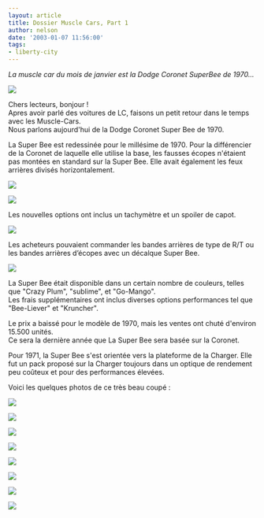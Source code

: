 ```yaml
---
layout: article
title: Dossier Muscle Cars, Part 1
author: nelson
date: '2003-01-07 11:56:00'
tags:
- liberty-city
---
```


_La muscle car du mois de janvier est la Dodge Coronet SuperBee de 1970..._

![](  /content/images/2016/07/titeul.jpg)

Chers lecteurs, bonjour !  
Apres avoir parlé des voitures de LC, faisons un petit retour dans le temps avec les Muscle-Cars.  
Nous parlons aujourd'hui de la Dodge Coronet Super Bee de 1970.

La Super Bee est redessinée pour le millésime de 1970. Pour la différencier de la Coronet de laquelle elle utilise la base, les fausses écopes n'étaient pas montées en standard sur la Super Bee. Elle avait également les feux arrières divisés horizontalement.

![](  /content/images/2016/07/Hemi2.jpg)

![](  /content/images/2016/07/Hemi3.jpg)

Les nouvelles options ont inclus un tachymètre et un spoiler de capot.

![](  /content/images/2016/07/Hemi5.jpg)

Les acheteurs pouvaient commander les bandes arrières de type de R/T ou les bandes arrières d’écopes avec un décalque Super Bee.

![](  /content/images/2016/07/Hemi7.jpg)

La Super Bee était disponible dans un certain nombre de couleurs, telles que "Crazy Plum", "sublime", et "Go-Mango".  
Les frais supplémentaires ont inclus diverses options performances tel que "Bee-Liever" et "Kruncher".

Le prix a baissé pour le modèle de 1970, mais les ventes ont chuté d'environ 15.500 unités.  
Ce sera la dernière année que La Super Bee sera basée sur la Coronet.

Pour 1971, la Super Bee s'est orientée vers la plateforme de la Charger. Elle fut un pack proposé sur la Charger toujours dans un optique de rendement peu coûteux et pour des performances élevées.

Voici les quelques photos de ce très beau coupé :

![](  /content/images/2016/07/Hemi.jpg)

![](  /content/images/2016/07/Hemi10.jpg)

![](  /content/images/2016/07/Hemi11.jpg)

![](  /content/images/2016/07/Hemi12.jpg)

![](  /content/images/2016/07/Hemi4.jpg)

![](  /content/images/2016/07/Hemi6.jpg)

![](  /content/images/2016/07/Hemi8.jpg)

![](  /content/images/2016/07/Hemi9.jpg)

<!--kg-card-end: markdown-->
